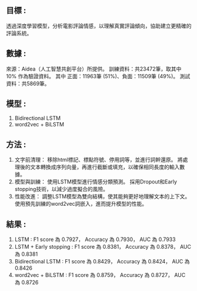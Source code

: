 ## 目標 : 
透過深度學習模型，分析電影評論情感，以理解真實評論傾向，協助建立更精確的評論系統。

## 數據 :
來源：Aidea（人工智慧共創平台）所提供。
訓練資料：共23472筆，取其中10% 作為驗證資料。
           其中 正面：11963筆 (51%)、負面：11509筆 (49%)。
測試資料：共5869筆。

## 模型 :
1. Bidirectional LSTM
2. word2vec + BiLSTM

## 方法 :
1. 文字前清理：
   移除html標記、標點符號、停用詞等，並進行詞幹還原。
   將處理後的文本轉換成序列向量，再進行截斷或填充，以確保相同長度的輸入數據。
2. 模型與訓練：
   使用LSTM模型進行情感分類預測。
   採用Dropout和Early stopping技術，以減少過度擬合的風險。
4. 性能改進：
   調整LSTM模型為雙向結構，使其能夠更好地理解文本的上下文。
   使用預先訓練的word2vec詞嵌入，進而提升模型的性能。


## 結果 :
1. LSTM	:                F1 score 為 0.7927，	Accuracy 為 0.7930， AUC 為 0.7933
2. LSTM + Early stopping :  F1 score 為 0.8381，	Accuracy 為 0.8378， AUC 為 0.8381
3. Bidirectional  LSTM :    F1 score 為 0.8429，	Accuracy 為 0.8424， AUC 為 0.8426
4. word2vec + BiLSTM	:     F1 score 為 0.8759，	Accuracy 為 0.8727， AUC 為 0.8726


